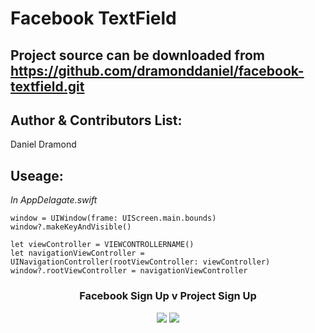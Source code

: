 Facebook TextField
==================

Project source can be downloaded from https://github.com/dramonddaniel/facebook-textfield.git
---

Author & Contributors List:
-----------
Daniel Dramond

Useage:
-----------
*In AppDelagate.swift*
```
window = UIWindow(frame: UIScreen.main.bounds)
window?.makeKeyAndVisible()

let viewController = VIEWCONTROLLERNAME()
let navigationViewController = UINavigationController(rootViewController: viewController)
window?.rootViewController = navigationViewController
```
<h3 align="center">Facebook Sign Up v Project Sign Up</h3>

<p align="center">
  <img src="https://user-images.githubusercontent.com/19694636/31903404-e34749fc-b81f-11e7-9c53-1886106425aa.gif">
  <img src="https://user-images.githubusercontent.com/19694636/31903455-0deabd6a-b820-11e7-9177-d0f74a8e3bbf.gif">
</p>

